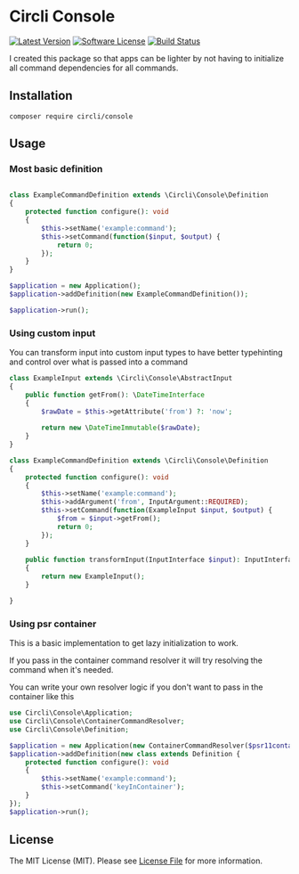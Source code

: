# Circli Console


[![Latest Version](https://img.shields.io/github/release/circli/console.svg?style=flat-square)](https://github.com/circli/console/releases)
[![Software License](https://img.shields.io/badge/license-MIT-brightgreen.svg?style=flat-square)](LICENSE)
[![Build Status](https://github.com/circli/console/workflows/Unit%20Tests/badge.svg)](https://github.com/circli/console/actions)

I created this package so that apps can be lighter by not having to initialize all command dependencies for all commands. 

## Installation

```
composer require circli/console
```

## Usage


### Most basic definition

```php

class ExampleCommandDefinition extends \Circli\Console\Definition
{
    protected function configure(): void
    {
        $this->setName('example:command');
        $this->setCommand(function($input, $output) {
            return 0;
        });
    }
}

$application = new Application();
$application->addDefinition(new ExampleCommandDefinition());

$application->run();
```

### Using custom input

You can transform input into custom input types to have better typehinting and control over what is passed into a command

```php
class ExampleInput extends \Circli\Console\AbstractInput
{
    public function getFrom(): \DateTimeInterface
    {
        $rawDate = $this->getAttribute('from') ?: 'now';
        
        return new \DateTimeImmutable($rawDate);
    }
}

class ExampleCommandDefinition extends \Circli\Console\Definition
{
    protected function configure(): void
    {
        $this->setName('example:command');
        $this->addArgument('from', InputArgument::REQUIRED);
        $this->setCommand(function(ExampleInput $input, $output) {
            $from = $input->getFrom();
            return 0;
        });
    }
    
    public function transformInput(InputInterface $input): InputInterface
    {
        return new ExampleInput();
    }

}
```

### Using psr container

This is a basic implementation to get lazy initialization to work.

If you pass in the container command resolver it will try resolving the command when it's needed.

You can write your own resolver logic if you don't want to pass in the container like this

```php
use Circli\Console\Application;
use Circli\Console\ContainerCommandResolver;
use Circli\Console\Definition;

$application = new Application(new ContainerCommandResolver($psr11container))
$application->addDefinition(new class extends Definition {
    protected function configure(): void
    {
        $this->setName('example:command');
        $this->setCommand('keyInContainer');
    }
});
$application->run();
```

## License

The MIT License (MIT). Please see [License File](LICENSE) for more information.
